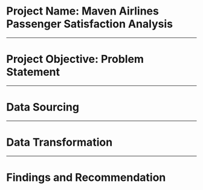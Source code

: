 # Project Name: Maven Airlines Passenger Satisfaction Analysis

-----
# Project Objective: Problem Statement

-----
# Data Sourcing

-----
# Data Transformation

-----
# Findings and Recommendation
